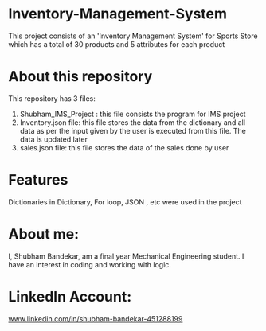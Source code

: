 # Inventory-Management-System
This project consists of an 'Inventory Management System' for Sports Store which has a total of 30 products and 5 attributes for each product

# About this repository
This repository has 3 files:
1. Shubham_IMS_Project : this file consists the program for IMS project
2. Inventory.json file: this file stores the data from the dictionary and all data as per the input given by the user is executed from this file. The data is updated later
3. sales.json file: this file stores the data of the sales done by user

# Features
Dictionaries in Dictionary, For loop, JSON , etc were used in the project

# About me:
I, Shubham Bandekar, am a final year Mechanical Engineering student. I have an interest in coding and working with logic.

# Linkedln Account:
www.linkedin.com/in/shubham-bandekar-451288199
